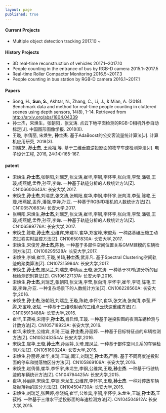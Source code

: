 ```yaml
---
layout: page
published: true
---
```


#### Current Projects
- Multiple object detection tracking 2017.10 ~

#### History Projects
- 3D real-time reconstruction of vehicles                 2017.1~2017.10
- People counting in the entrance of bus by RGB-D camera  2015.1~2017.5
- Real-time Roller Compactor Monitoring                   2016.5~2017.3
- People counting in bus station by RGB-D camera          2016.1~2017.1


#### Papers
- Song, H., **Sun, S.**, Akhtar, N., Zhang, C., Li, J., & Mian, A. (2018). Benchmark data and method for real-time people counting in cluttered scenes using depth sensors, 14(8), 1–14. Retrieved from http://arxiv.org/abs/1804.04339
- 孙士杰，宋焕生，张朝阳，张文涛. 点云下地平面检测的RGB-D相机外参自动标定[J]. 中国图形图像学报. 2018(6).
- 王璇, 李倩丽, 宋焕生, **孙士杰**. 基于AdaBoost的公交客流量统计算法[J]. 计算机应用研究, 2018(3).
- 刘瑞芝, **孙士杰**, 王菽裕,等. 基于三维垂直逆投影面的枚举车速检测算法[J]. 电子设计工程, 2016, 24(14):165-167.


#### patent
- 宋焕生,**孙士杰**,张朝阳,刘瑞芝,张文涛,崔华,李钢,李怀宇,张向清,李莹,潘强,王璇,杨燕妮,孟乔,孙亚,李婵. 一种基于轨迹分析的人数统计方法[Z]. CN106600643A: 长安大学,2017.
- 宋焕生,**孙士杰**,刘瑞芝,张文涛,张朝阳,崔华,李钢,李怀宇,张向清,李莹,陈艳,王璇,杨燕妮,孟乔,潘强,李婵,孙亚. 一种基于RGB#D相机的人数统计方法[Z]. CN106570883A: 长安大学,2017.
- 张朝阳,宋焕生,**孙士杰**,刘瑞芝,张文涛,崔华,李钢,李怀宇,张向清,李莹,潘强,王璇,杨燕妮,孟乔,孙亚,李婵. 一种基于轨迹分析的人数统计方法[Z]. CN106599776A: 长安大学,2017.
- 宋焕生,陈艳,**孙士杰**,公维宾,宋建军,崔华,郑宝峰,宋俊芳. 一种路基碾压施工动态过程实时监控方法[Z]. CN106501830A: 长安大学,2017.
- 宋焕生,宋俊芳,**孙士杰**,陈艳. 一种基于多部件空间位置关系GMM建模的车辆检测方法[Z]. CN106295528A: 长安大学,2017.
- 宋焕生,李婵,崔华,王璇,关琦,**孙士杰**,武非凡. 基于Spectral Clustering空间轨迹的聚类算法[Z]. CN107315994A: 长安大学,2017.
- 宋焕生,**孙士杰**,庞凤兰,刘瑞芝,李倩丽,王璇,张文涛. 一种基于3D轨迹分析的目标检测识别算法[Z]. CN106127137A: 长安大学,2016.
- 宋焕生,**孙士杰**,刘瑞芝,张朝阳,张文涛,李莹,张向清,李怀宇,崔华,李钢,陈艳,王璇,李婵,孙亚. 一种复杂场景下的人数统计方法[Z]. CN106228560A: 长安大学,2016.
- 宋焕生,**孙士杰**,张朝阳,刘瑞芝,王璇,陈艳,李怀宇,崔华,张文涛,张向清,李莹,严腾,郑宝峰,张斌. 一种基于三维映射表的三维点云快速重建方法[Z]. CN105913488A: 长安大学,2016.
- 崔华,王菽裕,宋翔宇,**孙士杰**,肖启恒,王璇. 一种基于逆投影图的夜间车辆检测与计数方法[Z]. CN105718923A: 长安大学,2016.
- 崔华,宋焕生,公维宾,关琦,王璇,**孙士杰**,孙丽婷. 一种基于目标特征点的车辆检测方法[Z]. CN105243354A: 长安大学,2016.
- 宋焕生,崔华,王璇,**孙士杰**,孙丽婷,关琦,庞凤兰. 一种基于部件空间关系的车辆检测方法[Z]. CN105160324A: 长安大学,2015.
- 宋焕生,孙丽婷,崔华,关琦,王璇,闻江,刘瑞芝,**孙士杰**,严腾. 基于不同高度逆投影面的停车和抛落物区分方法[Z]. CN105869109A: 长安大学,2016.
- 宋焕生,赵倩倩,崔华,李怀宇,朱龙生,李钢,公维宾,王璇,**孙士杰**. 一种基于行驶轨迹的车辆统计方法[Z]. CN104794425A: 长安大学,2015.
- 崔华,孙丽婷,宋焕生,李钢,朱龙生,公维宾,李怀宇,王璇,**孙士杰**. 一种对停放车辆及抛落物的区分方法[Z]. CN104504730A: 长安大学,2015.
- 宋焕生,刘瑞芝,张茜婷,徐晓娟,崔华,公维宾,李钢,李怀宇,朱龙生,王璇,**孙士杰**,王菽裕. 一种基于三维水平逆投影面的车速检测方法[Z]. CN104504912A: 长安大学,2015.